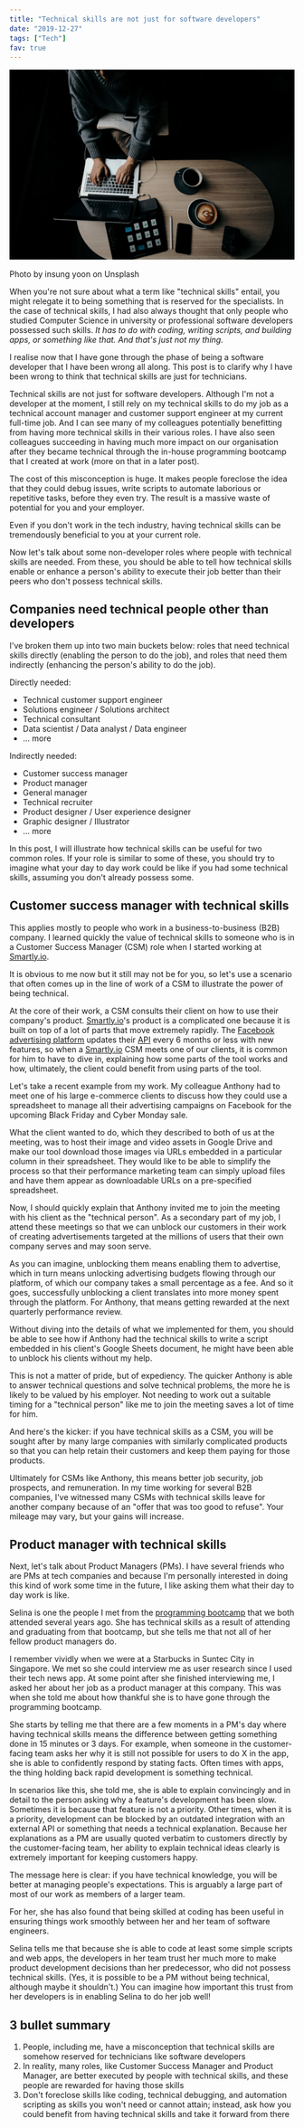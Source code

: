 ```yaml
---
title: "Technical skills are not just for software developers"
date: "2019-12-27"
tags: ["Tech"]
fav: true
---
```


![technical skills are not just for developers, they are useful for a variety of roles like Customer Success Managers and Product Managers](images/technical-skills-are-not-just-for-developers-nick-ang-blog.jpg)

Photo by insung yoon on Unsplash

When you're not sure about what a term like "technical skills" entail, you might relegate it to being something that is reserved for the specialists. In the case of technical skills, I had also always thought that only people who studied Computer Science in university or professional software developers possessed such skills. _It has to do with coding, writing scripts, and building apps, or something like that. And that's just not my thing._

I realise now that I have gone through the phase of being a software developer that I have been wrong all along. This post is to clarify why I have been wrong to think that technical skills are just for technicians.

Technical skills are not just for software developers. Although I'm not a developer at the moment, I still rely on my technical skills to do my job as a technical account manager and customer support engineer at my current full-time job. And I can see many of my colleagues potentially benefitting from having more technical skills in their various roles. I have also seen colleagues succeeding in having much more impact on our organisation after they became technical through the in-house programming bootcamp that I created at work (more on that in a later post).

The cost of this misconception is huge. It makes people foreclose the idea that they could debug issues, write scripts to automate laborious or repetitive tasks, before they even try. The result is a massive waste of potential for you and your employer.

Even if you don't work in the tech industry, having technical skills can be tremendously beneficial to you at your current role.

Now let's talk about some non-developer roles where people with technical skills are needed. From these, you should be able to tell how technical skills enable or enhance a person's ability to execute their job better than their peers who don't possess technical skills.

## Companies need technical people other than developers

I've broken them up into two main buckets below: roles that need technical skills directly (enabling the person to do the job), and roles that need them indirectly (enhancing the person's ability to do the job).

Directly needed:

- Technical customer support engineer
- Solutions engineer / Solutions architect
- Technical consultant
- Data scientist / Data analyst / Data engineer
- ... more

Indirectly needed:

- Customer success manager
- Product manager
- General manager
- Technical recruiter
- Product designer / User experience designer
- Graphic designer / Illustrator
- ... more

In this post, I will illustrate how technical skills can be useful for two common roles. If your role is similar to some of these, you should try to imagine what your day to day work could be like if you had some technical skills, assuming you don't already possess some.

## Customer success manager with technical skills

This applies mostly to people who work in a business-to-business (B2B) company. I learned quickly the value of technical skills to someone who is in a Customer Success Manager (CSM) role when I started working at [Smartly.io](http://smartly.io/).

It is obvious to me now but it still may not be for you, so let's use a scenario that often comes up in the line of work of a CSM to illustrate the power of being technical.

At the core of their work, a CSM consults their client on how to use their company's product. [Smartly.io](https://smartly.io)'s product is a complicated one because it is built on top of a lot of parts that move extremely rapidly. The [Facebook advertising platform](https://developers.facebook.com/docs/marketing-apis/) updates their [API](/2018-02-03-what-is-an-api/) every 6 months or less with new features, so when a [Smartly.io](http://Smartly.io) CSM meets one of our clients, it is common for him to have to dive in, explaining how some parts of the tool works and how, ultimately, the client could benefit from using parts of the tool.

Let's take a recent example from my work. My colleague Anthony had to meet one of his large e-commerce clients to discuss how they could use a spreadsheet to manage all their advertising campaigns on Facebook for the upcoming Black Friday and Cyber Monday sale.

What the client wanted to do, which they described to both of us at the meeting, was to host their image and video assets in Google Drive and make our tool download those images via URLs embedded in a particular column in their spreadsheet. They would like to be able to simplify the process so that their performance marketing team can simply upload files and have them appear as downloadable URLs on a pre-specified spreadsheet.

Now, I should quickly explain that Anthony invited me to join the meeting with his client as the "technical person". As a secondary part of my job, I attend these meetings so that we can unblock our customers in their work of creating advertisements targeted at the millions of users that their own company serves and may soon serve.

As you can imagine, unblocking them means enabling them to advertise, which in turn means unlocking advertising budgets flowing through our platform, of which our company takes a small percentage as a fee. And so it goes, successfully unblocking a client translates into more money spent through the platform. For Anthony, that means getting rewarded at the next quarterly performance review.

Without diving into the details of what we implemented for them, you should be able to see how if Anthony had the technical skills to write a script embedded in his client's Google Sheets document, he might have been able to unblock his clients without my help.

This is not a matter of pride, but of expediency. The quicker Anthony is able to answer technical questions and solve technical problems, the more he is likely to be valued by his employer. Not needing to work out a suitable timing for a "technical person" like me to join the meeting saves a lot of time for him.

And here's the kicker: if you have technical skills as a CSM, you will be sought after by many large companies with similarly complicated products so that you can help retain their customers and keep them paying for those products.

Ultimately for CSMs like Anthony, this means better job security, job prospects, and remuneration. In my time working for several B2B companies, I've witnessed many CSMs with technical skills leave for another company because of an "offer that was too good to refuse". Your mileage may vary, but your gains will increase.

## Product manager with technical skills

Next, let's talk about Product Managers (PMs). I have several friends who are PMs at tech companies and because I'm personally interested in doing this kind of work some time in the future, I like asking them what their day to day work is like.

Selina is one the people I met from the [programming bootcamp](/2017-03-12-general-assembly-singapore-review/) that we both attended several years ago. She has technical skills as a result of attending and graduating from that bootcamp, but she tells me that not all of her fellow product managers do.

I remember vividly when we were at a Starbucks in Suntec City in Singapore. We met so she could interview me as user research since I used their tech news app. At some point after she finished interviewing me, I asked her about her job as a product manager at this company. This was when she told me about how thankful she is to have gone through the programming bootcamp.

She starts by telling me that there are a few moments in a PM's day where having technical skills means the difference between getting something done in 15 minutes or 3 days. For example, when someone in the customer-facing team asks her why it is still not possible for users to do X in the app, she is able to confidently respond by stating facts. Often times with apps, the thing holding back rapid development is something technical.

In scenarios like this, she told me, she is able to explain convincingly and in detail to the person asking why a feature's development has been slow. Sometimes it is because that feature is not a priority. Other times, when it is a priority, development can be blocked by an outdated integration with an external API or something that needs a technical explanation. Because her explanations as a PM are usually quoted verbatim to customers directly by the customer-facing team, her ability to explain technical ideas clearly is extremely important for keeping customers happy.

The message here is clear: if you have technical knowledge, you will be better at managing people's expectations. This is arguably a large part of most of our work as members of a larger team.

For her, she has also found that being skilled at coding has been useful in ensuring things work smoothly between her and her team of software engineers.

Selina tells me that because she is able to code at least some simple scripts and web apps, the developers in her team trust her much more to make product development decisions than her predecessor, who did not possess technical skills. (Yes, it is possible to be a PM without being technical, although maybe it shouldn't.) You can imagine how important this trust from her developers is in enabling Selina to do her job well!

## 3 bullet summary

1. People, including me, have a misconception that technical skills are somehow reserved for technicians like software developers
2. In reality, many roles, like Customer Success Manager and Product Manager, are better executed by people with technical skills, and these people are rewarded for having those skills
3. Don't foreclose skills like coding, technical debugging, and automation scripting as skills you won't need or cannot attain; instead, ask how you could benefit from having technical skills and take it forward from there
